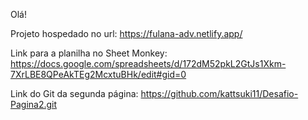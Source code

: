 Olá!

Projeto hospedado no url: https://fulana-adv.netlify.app/

Link para a planilha no Sheet Monkey: https://docs.google.com/spreadsheets/d/172dM52pkL2GtJs1Xkm-7XrLBE8QPeAkTEg2McxtuBHk/edit#gid=0

Link do Git da segunda página: https://github.com/kattsuki11/Desafio-Pagina2.git
